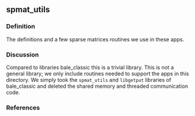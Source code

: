 ## spmat_utils

### Definition
The definitions and a few sparse matrices routines we use in these apps.

### Discussion
Compared to libraries bale_classic this is a trivial library. 
This is not a general library; we only include routines needed to support the
apps in this directory.  We simply took the `spmat_utils` and `libgetput`
libraries of bale_classic and deleted the shared memory and threaded
communication code. 

### References
